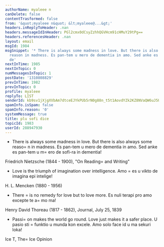 ```yaml
---
authorName: myaleee n
canDelete: false
contentTrasformed: false
from: '&quot;myaleee n&quot; &lt;myaleee@...&gt;'
headers.inReplyToHeader: .nan
headers.messageIdInHeader: PGl2cmx0dCsyZzhhQGVHcm91cHMuY29tPg==
headers.referencesHeader: .nan
layout: email
msgId: 1984
msgSnippet: '* There is always some madness in love. But there is also always some
  reason in madness. Es pan-tem u mero de dementia in amo. Sed anke es pan-tem u mero
  de'
nextInTime: 1985
nextInTopic: 0
numMessagesInTopic: 1
postDate: '1310808829'
prevInTime: 1982
prevInTopic: 0
profile: myaleee
replyTo: LIST
senderId: kb9sv1jXjgXVbAm7dtceEJYkPUb5rN0g88n_t5t1AovdYZk2KZ8NVaQW6uJ5UvrUo5RyOlLljcP6Uov6d8QVr67LpFgK2A
spamInfo.isSpam: false
spamInfo.reason: '0'
systemMessage: true
title: plu sofi dice
topicId: 1983
userId: 288947930
---
```


* There is always some madness in love. But there is also always some reaso=
n in
madness.
Es pan-tem u mero de dementia in amo. Sed anke es pan-tem u m=
ero de sofi-ra in
dementia!

Friedrich Nietzsche (1844 - 1900), "On Reading=
 and Writing"

* Love is the triumph of imagination over intelligence.
Amo =
es u vikto de imagina epi intelige!

H. L. Mencken (1880 - 1956)


* There =
is no remedy for love but to love more.
Es nuli terapi pro amo excepte te a=
mo ma!

Henry David Thoreau (1817 - 1862), Journal, July 25, 1839


* Passi=
on makes the world go round. Love just makes it a safer place.
U pasio sti =
funktio  u munda kon excele. Amo solo face id u ma sekuri loka!

Ice T, The=
 Ice Opinion



